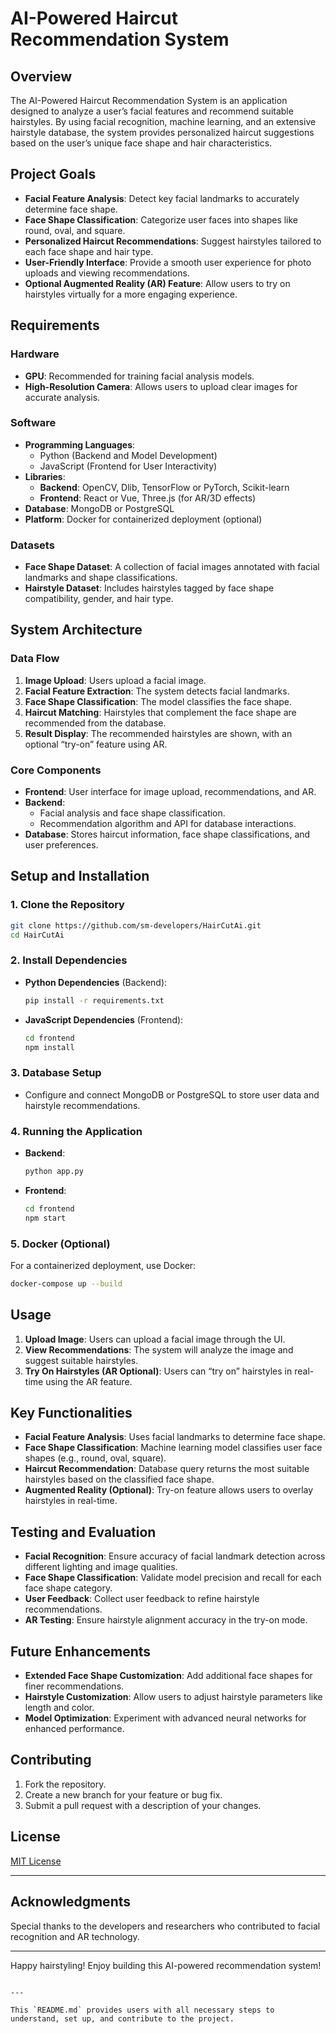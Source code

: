 
# AI-Powered Haircut Recommendation System

## Overview
The AI-Powered Haircut Recommendation System is an application designed to analyze a user’s facial features and recommend suitable hairstyles. By using facial recognition, machine learning, and an extensive hairstyle database, the system provides personalized haircut suggestions based on the user’s unique face shape and hair characteristics.

## Project Goals
- **Facial Feature Analysis**: Detect key facial landmarks to accurately determine face shape.
- **Face Shape Classification**: Categorize user faces into shapes like round, oval, and square.
- **Personalized Haircut Recommendations**: Suggest hairstyles tailored to each face shape and hair type.
- **User-Friendly Interface**: Provide a smooth user experience for photo uploads and viewing recommendations.
- **Optional Augmented Reality (AR) Feature**: Allow users to try on hairstyles virtually for a more engaging experience.

## Requirements

### Hardware
- **GPU**: Recommended for training facial analysis models.
- **High-Resolution Camera**: Allows users to upload clear images for accurate analysis.

### Software
- **Programming Languages**: 
  - Python (Backend and Model Development)
  - JavaScript (Frontend for User Interactivity)
- **Libraries**:
  - **Backend**: OpenCV, Dlib, TensorFlow or PyTorch, Scikit-learn
  - **Frontend**: React or Vue, Three.js (for AR/3D effects)
- **Database**: MongoDB or PostgreSQL
- **Platform**: Docker for containerized deployment (optional)

### Datasets
- **Face Shape Dataset**: A collection of facial images annotated with facial landmarks and shape classifications.
- **Hairstyle Dataset**: Includes hairstyles tagged by face shape compatibility, gender, and hair type.

## System Architecture

### Data Flow
1. **Image Upload**: Users upload a facial image.
2. **Facial Feature Extraction**: The system detects facial landmarks.
3. **Face Shape Classification**: The model classifies the face shape.
4. **Haircut Matching**: Hairstyles that complement the face shape are recommended from the database.
5. **Result Display**: The recommended hairstyles are shown, with an optional “try-on” feature using AR.

### Core Components
- **Frontend**: User interface for image upload, recommendations, and AR.
- **Backend**:
  - Facial analysis and face shape classification.
  - Recommendation algorithm and API for database interactions.
- **Database**: Stores haircut information, face shape classifications, and user preferences.

## Setup and Installation

### 1. Clone the Repository
```bash
git clone https://github.com/sm-developers/HairCutAi.git
cd HairCutAi
```

### 2. Install Dependencies
- **Python Dependencies** (Backend):
  ```bash
  pip install -r requirements.txt
  ```
- **JavaScript Dependencies** (Frontend):
  ```bash
  cd frontend
  npm install
  ```

### 3. Database Setup
- Configure and connect MongoDB or PostgreSQL to store user data and hairstyle recommendations.

### 4. Running the Application
- **Backend**:
  ```bash
  python app.py
  ```
- **Frontend**:
  ```bash
  cd frontend
  npm start
  ```

### 5. Docker (Optional)
For a containerized deployment, use Docker:
```bash
docker-compose up --build
```

## Usage
1. **Upload Image**: Users can upload a facial image through the UI.
2. **View Recommendations**: The system will analyze the image and suggest suitable hairstyles.
3. **Try On Hairstyles (AR Optional)**: Users can “try on” hairstyles in real-time using the AR feature.

## Key Functionalities

- **Facial Feature Analysis**: Uses facial landmarks to determine face shape.
- **Face Shape Classification**: Machine learning model classifies user face shapes (e.g., round, oval, square).
- **Haircut Recommendation**: Database query returns the most suitable hairstyles based on the classified face shape.
- **Augmented Reality (Optional)**: Try-on feature allows users to overlay hairstyles in real-time.

## Testing and Evaluation
- **Facial Recognition**: Ensure accuracy of facial landmark detection across different lighting and image qualities.
- **Face Shape Classification**: Validate model precision and recall for each face shape category.
- **User Feedback**: Collect user feedback to refine hairstyle recommendations.
- **AR Testing**: Ensure hairstyle alignment accuracy in the try-on mode.

## Future Enhancements
- **Extended Face Shape Customization**: Add additional face shapes for finer recommendations.
- **Hairstyle Customization**: Allow users to adjust hairstyle parameters like length and color.
- **Model Optimization**: Experiment with advanced neural networks for enhanced performance.

## Contributing
1. Fork the repository.
2. Create a new branch for your feature or bug fix.
3. Submit a pull request with a description of your changes.

## License
[MIT License](LICENSE)

---

## Acknowledgments
Special thanks to the developers and researchers who contributed to facial recognition and AR technology.

---

Happy hairstyling! Enjoy building this AI-powered recommendation system!
```

---

This `README.md` provides users with all necessary steps to understand, set up, and contribute to the project.
